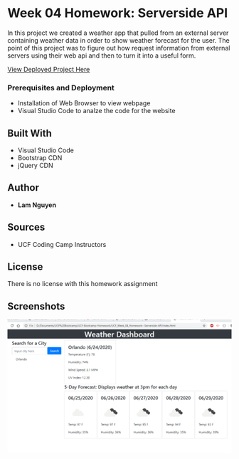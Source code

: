 # Week 04 Homework: Serverside API

In this project we created a weather app that pulled from an external server containing weather data in order to show weather forecast for the user. The point of this project was to figure out how request information from external servers using their web api and then to turn it into a useful form. 

[View Deployed Project Here](https://lamcnguyen89.github.io/Weather-Dashboard/)

### Prerequisites and Deployment

* Installation of Web Browser to view webpage
* Visual Studio Code to analze the code for the website

## Built With

* Visual Studio Code
* Bootstrap CDN
* jQuery CDN

## Author

* **Lam Nguyen**

## Sources

* UCF Coding Camp Instructors

## License

There is no license with this homework assignment

## Screenshots

![](/assets/Screenshot.PNG)
